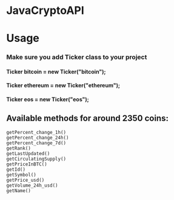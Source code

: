 # JavaCryptoAPI

# Usage

### Make sure you add Ticker class to your project 

#### Ticker bitcoin = new Ticker("bitcoin");
#### Ticker ethereum = new Ticker("ethereum");
#### Ticker eos = new Ticker("eos");

## Available methods for around 2350 coins:

```
getPercent_change_1h() 
getPercent_change_24h() 
getPercent_change_7d() 
getRank() 
getLastUpdated()
getCirculatingSupply() 
getPriceInBTC() 
getId()
getSymbol() 
getPrice_usd() 
getVolume_24h_usd()
getName() 
```

